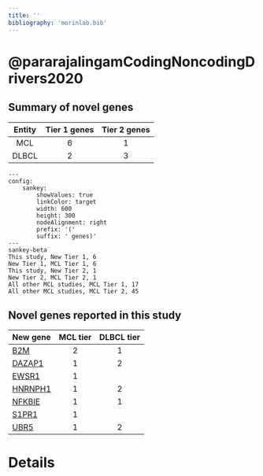 ```yaml
---
title: ''
bibliography: 'morinlab.bib'
---
```


# @pararajalingamCodingNoncodingDrivers2020
## Summary of novel genes

|Entity| Tier 1 genes| Tier 2 genes|
|:-:|:-:|:-:|
|MCL|6|1|
|DLBCL|2|3|
```mermaid
---
config:
    sankey:
        showValues: true
        linkColor: target
        width: 600
        height: 300
        nodeAlignment: right
        prefix: '('
        suffix: ' genes)'
---
sankey-beta
This study, New Tier 1, 6
New Tier 1, MCL Tier 1, 6
This study, New Tier 2, 1
New Tier 2, MCL Tier 2, 1
All other MCL studies, MCL Tier 1, 17
All other MCL studies, MCL Tier 2, 45
```


## Novel genes reported in this study

|New gene|MCL tier|DLBCL tier|
|:-|:-:|:-:|
|[B2M](B2M)|2 |1 |
|[DAZAP1](DAZAP1)|1 |2 |
|[EWSR1](EWSR1)|1 | |
|[HNRNPH1](HNRNPH1)|1 |2 |
|[NFKBIE](NFKBIE)|1 |1 |
|[S1PR1](S1PR1)|1 | |
|[UBR5](UBR5)|1 |2 |

# Details

